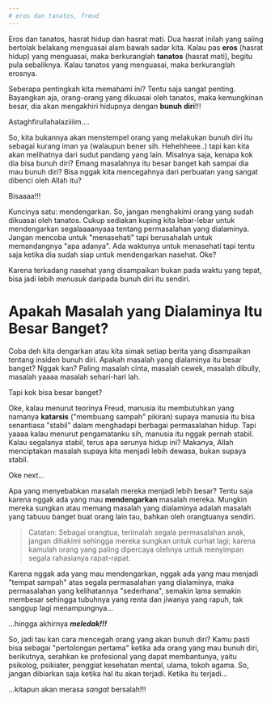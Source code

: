 ```yaml
---
# eros dan tanatos, freud
---
```


Eros dan tanatos, hasrat hidup dan hasrat mati. Dua hasrat inilah yang saling bertolak belakang menguasai alam bawah sadar kita. Kalau pas **eros** (hasrat hidup) yang menguasai, maka berkuranglah **tanatos** (hasrat mati), begitu pula sebaliknya. Kalau tanatos yang menguasai, maka berkuranglah erosnya.

Seberapa pentingkah kita memahami ini? Tentu saja sangat penting. Bayangkan aja, orang-orang yang dikuasai oleh tanatos, maka kemungkinan besar, dia akan mengakhiri hidupnya dengan **bunuh diri**!!!

Astaghfirullahalaziiiim....

So, kita bukannya akan menstempel orang yang melakukan bunuh diri itu sebagai kurang iman ya (walaupun bener sih. Hehehheee..) tapi kan kita akan melihatnya dari sudut pandang yang lain. Misalnya saja, kenapa kok dia bisa bunuh diri? Emang masalahnya itu besar banget kah sampai dia mau bunuh diri? Bisa nggak kita mencegahnya dari perbuatan yang sangat dibenci oleh Allah itu?

Bisaaaa!!!

Kuncinya satu: mendengarkan. So, jangan menghakimi orang yang sudah dikuasai oleh tanatos. Cukup sediakan kuping kita lebar-lebar untuk mendengarkan segalaaaanyaaa tentang permasalahan yang dialaminya. Jangan mencoba untuk "menasehati" tapi berusahalah untuk memandangnya "apa adanya". Ada waktunya untuk menasehati tapi tentu saja ketika dia sudah siap untuk mendengarkan nasehat. Oke?

Karena terkadang nasehat yang disampaikan bukan pada waktu yang tepat, bisa jadi lebih _menusuk_ daripada bunuh diri itu sendiri.

# Apakah Masalah yang Dialaminya Itu Besar Banget?

Coba deh kita dengarkan atau kita simak setiap berita yang disampaikan tentang insiden bunuh diri. Apakah masalah yang dialaminya itu besar banget? Nggak kan? Paling masalah cinta, masalah cewek, masalah dibully, masalah yaaaa masalah sehari-hari lah.

Tapi kok bisa besar banget?

Oke, kalau menurut teorinya Freud, manusia itu membutuhkan yang namanya **katarsis** ("membuang sampah" pikiran) supaya manusia itu bisa senantiasa "stabil" dalam menghadapi berbagai permasalahan hidup. Tapi yaaaa kalau menurut pengamatanku sih, manusia itu nggak pernah stabil. Kalau segalanya stabil, terus apa serunya hidup ini? Makanya, Allah menciptakan masalah supaya kita menjadi lebih dewasa, bukan supaya stabil.

Oke next...

Apa yang menyebabkan masalah mereka menjadi lebih besar? Tentu saja karena nggak ada yang mau **mendengarkan** masalah mereka. Mungkin mereka sungkan atau memang masalah yang dialaminya adalah masalah yang tabuuu banget buat orang lain tau, bahkan oleh orangtuanya sendiri.

> Catatan: Sebagai orangtua, terimalah segala permasalahan anak, jangan dihakimi sehingga mereka sungkan untuk curhat lagi; karena kamulah orang yang paling dipercaya olehnya untuk menyimpan segala rahasianya rapat-rapat.

Karena nggak ada yang mau mendengarkan, nggak ada yang mau menjadi "tempat sampah" atas segala permasalahan yang dialaminya, maka permasalahan yang kelihatannya "sederhana", semakin lama semakin membesar sehingga tubuhnya yang renta dan jiwanya yang rapuh, tak sanggup lagi menampungnya...

...hingga akhirnya **_meledak!!!_**

So, jadi tau kan cara mencegah orang yang akan bunuh diri? Kamu pasti bisa sebagai "pertolongan pertama" ketika ada orang yang mau bunuh diri, berikutnya, serahkan ke profesional yang dapat membantunya, yaitu psikolog, psikiater, penggiat kesehatan mental, ulama, tokoh agama. So, jangan dibiarkan saja ketika hal itu akan terjadi. Ketika itu terjadi...

...kitapun akan merasa _sangat_ bersalah!!!